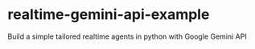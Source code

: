 # realtime-gemini-api-example
Build a simple tailored realtime agents in python with Google Gemini API
